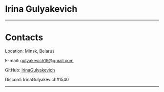 # Irina Gulyakevich
***
# Contacts

Location: Minsk, Belarus

E-mail: <gulyakevich19@gmail.com>

GitHub: [IrinaGulyakevich](https://github.com/IrinaGulyakevich)

Discord: IrinaGulyakevich#1540

***